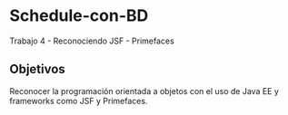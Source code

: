 # Schedule-con-BD
Trabajo 4 - Reconociendo JSF - Primefaces

## Objetivos
Reconocer la programación orientada a objetos con el uso de Java EE y frameworks como JSF y Primefaces.

